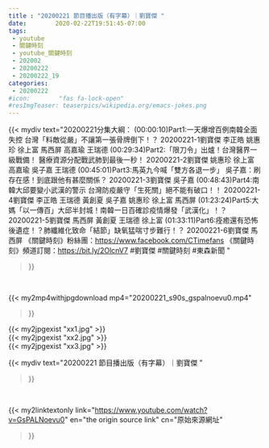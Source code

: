 ```yaml
---
title : "20200221 節目播出版（有字幕）｜劉寶傑 "
date:        2020-02-22T19:51:45-07:00
tags:
 - youtube
 - 關鍵時刻
 - youtube_關鍵時刻
 - 202002
 - 20200222
 - 20200222_19
categories:
 - 20200222
#icon:        "fas fa-lock-open"
#resImgTeaser: teaserpics/wikipedia.org/emacs-jokes.png
---
```


{{< mydiv text="20200221分集大綱：  (00:00:10)Part1:一天爆增百例南韓全面失控 台灣「料敵從嚴」不讓第一張骨牌倒下！？  20200221-1劉寶傑 李正皓 姚惠珍 徐上富 馬西屏 高嘉瑜 王瑞德  (00:29:34)Part2:「限刀令」出爐！台灣醫界一級戰備！ 醫療資源分配戰武肺到最後一秒！ 20200221-2劉寶傑 姚惠珍 徐上富 高嘉瑜 吳子嘉 王瑞德  (00:45:01)Part3:馬英九今喊「雙方各退一步」 吳子嘉：刷存在感！到底跟他有甚麼關係？ 20200221-3劉寶傑 吳子嘉  (00:48:43)Part4:南韓大邱要變小武漢的警示 台灣防疫嚴守「生死關」絕不能有破口！！  20200221-4劉寶傑 李正皓 王瑞德 黃創夏 吳子嘉 姚惠珍 徐上富 馬西屏  (01:23:24)Part5:大媽「以一傳百」大邱半封城！南韓一日百確診疫情爆發「武漢化」！？ 20200221-5劉寶傑 馬西屏 黃創夏 王瑞德 徐上富  (01:33:11)Part6:痊癒還有恐怖後遺症！？肺纖維化致命「結節」缺氧猛喘寸步難行！？ 20200221-6劉寶傑 馬西屏  《關鍵時刻》粉絲團：https://www.facebook.com/CTimefans 《關鍵時刻》頻道訂閱：https://bit.ly/2OlcnV7  #劉寶傑 #關鍵時刻  #東森新聞 "
>}}
<br>


{{< my2mp4withjpgdownload mp4="20200221_s90s_gspalnoevu0.mp4"
>}}

{{< my2jpgexist "xx1.jpg" >}}<br>
{{< my2jpgexist "xx2.jpg" >}}<br>
{{< my2jpgexist "xx3.jpg" >}}<br>



{{< mydiv text="20200221 節目播出版（有字幕）｜劉寶傑 "
>}}
<br>

{{< my2linktextonly link="https://www.youtube.com/watch?v=GsPALNoevu0"
en="the origin source link" cn="原始來源網址"
>}}


<br>

